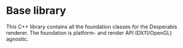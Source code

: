 # Base library

This C++ library contains all the foundation classes for the Desperabis renderer. The foundation is platform- and render API (DX11/OpenGL) agnostic.